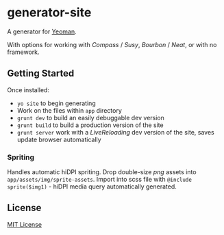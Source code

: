 # generator-site

A generator for [Yeoman](http://yeoman.io).

With options for working with _Compass_ / _Susy_, _Bourbon_ / _Neat_, or with no framework.


## Getting Started

Once installed:
* `yo site` to begin generating
* Work on the files within `app` directory
* `grunt dev` to build an easily debuggable dev version
* `grunt build` to build a production version of the site
* `grunt server` work with a _LiveReloading_ dev version of the site, saves update browser automatically

### Spriting
Handles automatic hiDPI spriting. Drop double-size _png_ assets into `app/assets/img/sprite-assets`. Import into scss file with `@include sprite($img1)` - hiDPI media query automatically generated.


## License

[MIT License](http://en.wikipedia.org/wiki/MIT_License)
